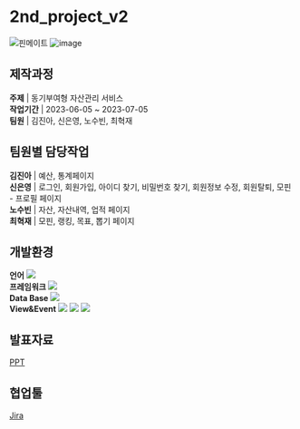 # 2nd_project_v2
![핀메이트](https://github.com/PHP-506-Money/2nd_project_v2/assets/126547900/8eaeb02c-747f-40c8-9ed9-f12070bfe5b5)
![image](https://github.com/PHP-506-Money/2nd_project_v2/assets/126547900/c6f7ba59-70d0-4147-a5c3-d6f89b2d4d3b)

## 제작과정
__주제__ | 동기부여형 자산관리 서비스<br>
__작업기간__ | 2023-06-05 ~ 2023-07-05<br>
__팀원__ | 김진아, 신은영, 노수빈, 최혁재<br>

## 팀원별 담당작업
__김진아__ | 예산, 통계페이지<br>
__신은영__ | 로그인, 회원가입, 아이디 찾기, 비밀번호 찾기, 회원정보 수정, 회원탈퇴, 모핀 - 프로필 페이지<br>
__노수빈__ | 자산, 자산내역, 업적 페이지<br>
__최혁재__ | 모핀, 랭킹, 목표, 뽑기 페이지<br>

## 개발환경
__언어__ <img src="https://img.shields.io/badge/PHP-777BB4?style=flat-square&logo=php&logoColor=white"/><br>
__프레임워크__ <img src="https://img.shields.io/badge/Laravel-v9-orange?style=flat-square&logo=laravel&logoColor=white"><br>
__Data Base__ <img src="https://img.shields.io/badge/MariaDB-003545?style=flat-square&logo=mariaDB&logoColor=white"/><br>
__View&Event__ <img src="https://img.shields.io/badge/HTML5-E34F26?style=flat-square&logo=html5&logoColor=white"/> <img src="https://img.shields.io/badge/CSS3-1572B6?style=flat-square&logo=css3&logoColor=white"/> <img src="https://img.shields.io/badge/javascript-F7DF1E?style=for-the-badge&logo=javascript&logoColor=black"><br>

## 발표자료
[PPT](https://www.canva.com/design/DAFnEcnBGaU/K_kCQ6fQAn2AzgaaI5ULEA/edit?utm_content=DAFnEcnBGaU&utm_campaign=designshare&utm_medium=link2&utm_source=sharebutton)

## 협업툴
[Jira](https://php-506-money.atlassian.net/jira/software/projects/MON/boards/2/timeline?shared=&atlOrigin=eyJpIjoiNzhkMDA0OWI4YmVkNGQ3ZThiMWU1Mzg4OWRmZGI3MTciLCJwIjoiaiJ9)
